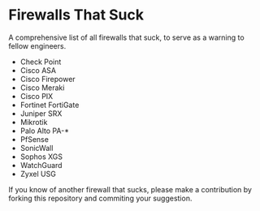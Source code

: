 # Firewalls That Suck
A comprehensive list of all firewalls that suck, to serve as a warning to fellow engineers.

- Check Point
- Cisco ASA
- Cisco Firepower
- Cisco Meraki
- Cisco PIX
- Fortinet FortiGate
- Juniper SRX
- Mikrotik
- Palo Alto PA-*
- PfSense
- SonicWall
- Sophos XGS
- WatchGuard
- Zyxel USG

If you know of another firewall that sucks, please make a contribution by forking this repository and commiting your suggestion.
